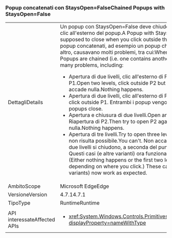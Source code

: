 ### <a name="chained-popups-with-staysopenfalse"></a><span data-ttu-id="e3cd3-101">Popup concatenati con StaysOpen=False</span><span class="sxs-lookup"><span data-stu-id="e3cd3-101">Chained Popups with StaysOpen=False</span></span>

|   |   |
|---|---|
|<span data-ttu-id="e3cd3-102">Dettagli</span><span class="sxs-lookup"><span data-stu-id="e3cd3-102">Details</span></span>|<span data-ttu-id="e3cd3-103">Un popup con StaysOpen=False deve chiudersi quando si fa clic all'esterno del popup.</span><span class="sxs-lookup"><span data-stu-id="e3cd3-103">A Popup with StaysOpen=False is supposed to close when you click outside the Popup.</span></span> <span data-ttu-id="e3cd3-104">Due o più popup concatenati, ad esempio un popup che ne contiene un altro, causavano molti problemi, tra cui:</span><span class="sxs-lookup"><span data-stu-id="e3cd3-104">When two or more such Popups are chained (i.e. one contains another), there were many problems, including:</span></span><ul><li><span data-ttu-id="e3cd3-105">Apertura di due livelli, clic all'esterno di P2, ma all'interno di P1.</span><span class="sxs-lookup"><span data-stu-id="e3cd3-105">Open two levels, click outside P2 but inside P1.</span></span>  <span data-ttu-id="e3cd3-106">Non accade nulla.</span><span class="sxs-lookup"><span data-stu-id="e3cd3-106">Nothing happens.</span></span></li><li><span data-ttu-id="e3cd3-107">Apertura di due livelli, clic all'esterno di P1.</span><span class="sxs-lookup"><span data-stu-id="e3cd3-107">Open two levels, click outside P1.</span></span>  <span data-ttu-id="e3cd3-108">Entrambi i popup vengono chiusi.</span><span class="sxs-lookup"><span data-stu-id="e3cd3-108">Both popups close.</span></span></li><li><span data-ttu-id="e3cd3-109">Apertura e chiusura di due livelli.</span><span class="sxs-lookup"><span data-stu-id="e3cd3-109">Open and close two levels.</span></span>  <span data-ttu-id="e3cd3-110">Riapertura di P2.</span><span class="sxs-lookup"><span data-stu-id="e3cd3-110">Then try to open P2 again.</span></span>  <span data-ttu-id="e3cd3-111">Non accade nulla.</span><span class="sxs-lookup"><span data-stu-id="e3cd3-111">Nothing happens.</span></span></li><li><span data-ttu-id="e3cd3-112">Apertura di tre livelli.</span><span class="sxs-lookup"><span data-stu-id="e3cd3-112">Try to open three levels.</span></span>  <span data-ttu-id="e3cd3-113">L'operazione non risulta possibile.</span><span class="sxs-lookup"><span data-stu-id="e3cd3-113">You can't.</span></span>  <span data-ttu-id="e3cd3-114">Non accade nulla o i primi due livelli si chiudono, a seconda del punto in cui si fa clic. Questi casi (e altre varianti) ora funzionano come previsto.</span><span class="sxs-lookup"><span data-stu-id="e3cd3-114">(Either nothing happens or the first two levels close, depending on where you click.) These cases (and other variants) now work as expected.</span></span></li></ul>|
|<span data-ttu-id="e3cd3-115">Ambito</span><span class="sxs-lookup"><span data-stu-id="e3cd3-115">Scope</span></span>|<span data-ttu-id="e3cd3-116">Microsoft Edge</span><span class="sxs-lookup"><span data-stu-id="e3cd3-116">Edge</span></span>|
|<span data-ttu-id="e3cd3-117">Versione</span><span class="sxs-lookup"><span data-stu-id="e3cd3-117">Version</span></span>|<span data-ttu-id="e3cd3-118">4.7.1</span><span class="sxs-lookup"><span data-stu-id="e3cd3-118">4.7.1</span></span>|
|<span data-ttu-id="e3cd3-119">Tipo</span><span class="sxs-lookup"><span data-stu-id="e3cd3-119">Type</span></span>|<span data-ttu-id="e3cd3-120">Runtime</span><span class="sxs-lookup"><span data-stu-id="e3cd3-120">Runtime</span></span>|
|<span data-ttu-id="e3cd3-121">API interessate</span><span class="sxs-lookup"><span data-stu-id="e3cd3-121">Affected APIs</span></span>|<ul><li><xref:System.Windows.Controls.Primitives.Popup.StaysOpen?displayProperty=nameWithType></li></ul>|

